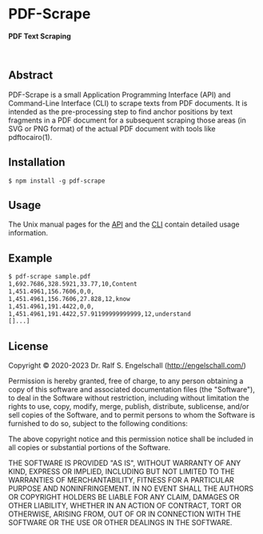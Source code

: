
PDF-Scrape
==========

**PDF Text Scraping**

<p/>
<img src="https://nodei.co/npm/pdf-scrape.png?downloads=true&stars=true" alt=""/>

<p/>
<img src="https://david-dm.org/rse/pdf-scrape.png" alt=""/>

Abstract
--------

PDF-Scrape is a small Application Programming Interface (API) and
Command-Line Interface (CLI) to scrape texts from PDF documents. It is
intended as the pre-processing step to find anchor positions by text
fragments in a PDF document for a subsequent scraping those areas (in SVG
or PNG format) of the actual PDF document with tools like pdftocairo(1).

Installation
------------

```
$ npm install -g pdf-scrape
```

Usage
-----

The Unix manual pages for the
[API](https://github.com/rse/pdf-scrape/blob/master/pdf-scrape-api.md) and the
[CLI](https://github.com/rse/pdf-scrape/blob/master/pdf-scrape-cli.md) contain
detailed usage information.

Example
-------

```sh
$ pdf-scrape sample.pdf
1,692.7686,328.5921,33.77,10,Content
1,451.4961,156.7606,0,0,
1,451.4961,156.7606,27.828,12,know
1,451.4961,191.4422,0,0,
1,451.4961,191.4422,57.91199999999999,12,understand
[]...]
```

License
-------

Copyright &copy; 2020-2023 Dr. Ralf S. Engelschall (http://engelschall.com/)

Permission is hereby granted, free of charge, to any person obtaining
a copy of this software and associated documentation files (the
"Software"), to deal in the Software without restriction, including
without limitation the rights to use, copy, modify, merge, publish,
distribute, sublicense, and/or sell copies of the Software, and to
permit persons to whom the Software is furnished to do so, subject to
the following conditions:

The above copyright notice and this permission notice shall be included
in all copies or substantial portions of the Software.

THE SOFTWARE IS PROVIDED "AS IS", WITHOUT WARRANTY OF ANY KIND,
EXPRESS OR IMPLIED, INCLUDING BUT NOT LIMITED TO THE WARRANTIES OF
MERCHANTABILITY, FITNESS FOR A PARTICULAR PURPOSE AND NONINFRINGEMENT.
IN NO EVENT SHALL THE AUTHORS OR COPYRIGHT HOLDERS BE LIABLE FOR ANY
CLAIM, DAMAGES OR OTHER LIABILITY, WHETHER IN AN ACTION OF CONTRACT,
TORT OR OTHERWISE, ARISING FROM, OUT OF OR IN CONNECTION WITH THE
SOFTWARE OR THE USE OR OTHER DEALINGS IN THE SOFTWARE.

